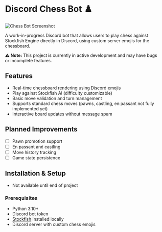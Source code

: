 # Discord Chess Bot ♟️

![Chess Bot Screenshot](./assets/screenshot.png)

A work-in-progress Discord bot that allows users to play chess against Stockfish Engine directly in Discord, using custom server emojis for the chessboard. 

**⚠️ Note:** This project is currently in active development and may have bugs or incomplete features.

## Features

- Real-time chessboard rendering using Discord emojis
- Play against Stockfish AI (difficulty customizable)
- Basic move validation and turn management
- Supports standard chess moves (pawns, castling, en passant not fully implemented yet)
- Interactive board updates without message spam

## Planned Improvements

- [ ] Pawn promotion support
- [ ] En passant and castling
- [ ] Move history tracking
- [ ] Game state persistence

## Installation & Setup

- Not available until end of project

### Prerequisites

- Python 3.10+
- Discord bot token
- [Stockfish](https://stockfishchess.org/) installed locally
- Discord server with custom chess emojis

